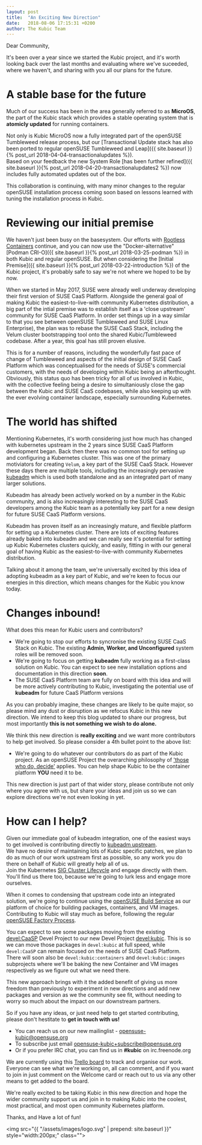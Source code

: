 ```yaml
---
layout: post
title:  "An Exciting New Direction"
date:   2018-08-06 17:15:31 +0200
author: The Kubic Team
---
```

Dear Community,

It's been over a year since we started the Kubic project, and it's worth looking back over the last months and evaluating where we've suceeded, where we haven't, and sharing with you all our plans for the future.

# A stable base for the future

Much of our success has been in the area generally referred to as **MicroOS**, the part of the Kubic stack which provides a stable operating system that is **atomicly updated** for running containers.

Not only is Kubic MicroOS now a fully integrated part of the openSUSE Tumbleweed release process, but our [Transactional Update stack has also been ported to regular openSUSE Tumbleweed and Leap]({{ site.baseurl }}{% post_url 2018-04-04-transactionalupdates %}).  
Based on your feedback the new System Role [has been further refined]({{ site.baseurl }}{% post_url 2018-04-20-transactionalupdates2 %}) now includes fully automated updates out of the box. 

This collaboration is continuing, with many minor changes to the regular openSUSE installation process coming soon based on lessons learned with tuning the installation process in Kubic.

# Reviewing our initial premise

We haven't just been busy on the basesystem. Our efforts with [Rootless Containers](https://rootlesscontaine.rs) continue, and you can now use the "Docker-alternative" [Podman CRI-O]({{ site.baseurl }}{% post_url 2018-03-25-podman %}) in both Kubic and regular openSUSE. But when considering the [Initial Premise]({{ site.baseurl }}{% post_url 2018-03-22-introduction %}) of the Kubic project, it's probably safe to say we're not where we hoped to be by now.

When we started in May 2017, SUSE were already well underway developing their first version of SUSE CaaS Platform. Alongside the general goal of making Kubic the easiest-to-live-with community Kubernetes distribution, a big part of the intial premise was to establish itself as a 'close upstream' community for SUSE CaaS Platform. In order set things up in a way similar to that you see between openSUSE Tumbleweed and SUSE Linux Enterprise), the plan was to rebase the SUSE CaaS Stack, including the Velum cluster bootstrapping tool onto the shared Kubic/Tumbleweed codebase. After a year, this goal has still proven elusive.

This is for a number of reasons, including the wonderfully fast pace of change of Tumbleweed and aspects of the initial design of SUSE CaaS Platform which was conceptualised for the needs of SUSE's commercial customers, with the needs of developing within Kubic being an afterthought.  
Obviously, this status quo has been tricky for all of us involved in Kubic, with the collective feeling being a desire to simultaniously close the gap between the Kubic and SUSE CaaS codebases, while also keeping up with the ever evolving container landscape, especially surrounding Kubernetes.

# The world has shifted

Mentioning Kubernetes, it's worth considering just how much has changed with kubernetes upstream in the 2 years since SUSE CaaS Platform development began. Back then there was no common tool for setting up and configuring a Kubernetes cluster. This was one of the primary motiviators for creating `Velum`, a key part of the SUSE CaaS Stack. However these days there are multiple tools, including the increasingly pervasive [kubeadm](https://kubernetes.io/docs/setup/independent/install-kubeadm/) which is used both standalone and as an integrated part of many larger solutions. 

Kubeadm has already been actively worked on by a number in the Kubic community, and is also increasingly interesting to the SUSE CaaS developers among the Kubic team as a potentially key part for a new design for future SUSE CaaS Platform versions. 

Kubeadm has proven itself as an increasingly mature, and flexible platform for setting up a Kubernetes cluster. There are lots of exciting features already baked into kubeadm and we can really see it's potential for setting up Kubic Kubernetes clusters quickly, and easily, fitting in with our general goal of having Kubic as the easiest-to-live-with community Kubernetes distribution. 

Talking about it among the team, we're universally excited by this idea of adopting kubeadm as a key part of Kubic, and we're keen to focus our energies in this direction, which means changes for the Kubic you know today.

# Changes inbound!

What does this mean for Kubic users and contributors? 

 * We're going to stop our efforts to syncronise the existing SUSE CaaS Stack on Kubic. The existing **Admin, Worker, and Unconfigured** system roles will be removed soon.
 * We're going to focus on getting **kubeadm** fully working as a first-class solution on Kubic. You can expect to see new installation options and documentation in this direction **soon**.
 * The SUSE CaaS Platform team are fully on board with this idea and will be more actively contributing to Kubic, investigating the potential use of **kubeadm** for future CaaS Platform versions

As you can probably imagine, these changes are likely to be quite major, so please mind any dust or disruption as we refocus Kubic in this new direction. We intend to keep this blog updated to share our progress, but most importantly **this is not something we wish to do alone.**

We think this new direction is **really exciting** and we want more contributors to help get involved. So please consider a 4th bullet point to the above list:

 * We're going to do whatever our contributors do as part of the Kubic project. As an openSUSE Project the overarching philosophy of ['those who do, decide'](https://media.ccc.de/v/1912-opensuse-is-what-you-make-it) applies. You can help shape Kubic to be the container platform **YOU** need it to be.
 
This new direction is just part of that wider story, please contribute not only where you agree with us, but share your ideas and join us so we can explore directions we're not even looking in yet.

# How can I help?

Given our immediate goal of kubeadm integration, one of the easiest ways to get involved is contributing directly to [kubeadm upstream](https://github.com/kubernetes/kubeadm).  
We have no desire of maintaining lots of Kubic specific patches, we plan to do as much of our work upstream first as possible, so any work you do there on behalf of Kubic will greatly help all of us.  
Join the Kubernetes [SIG Cluster Lifecycle](https://github.com/kubernetes/community/tree/master/sig-cluster-lifecycle) and engage directly with them. You'll find us there too, because we're going to lurk less and engage more ourselves.

When it comes to condensing that upstream code into an integrated solution, we're going to continue using the [openSUSE Build Service](https://build.opensuse.org) as our platform of choice for building packages, containers, and VM images.  
Contributing to Kubic will stay much as before, following the regular [openSUSE Factory Process](https://en.opensuse.org/openSUSE:How_to_contribute_to_Factory).

You can expect to see some packages moving from the existing [devel:CaaSP](https://build.opensuse.org/project/show/devel:CaaSP) Devel Project to our new Devel Project [devel:kubic](https://build.opensuse.org/project/show/devel:kubic). This is so we can move those packages in `devel:kubic` at full speed, while `devel:CaaSP` can remain focused on the needs of SUSE CaaS Platform.  
There will soon also be `devel:kubic:containers` and `devel:kubic:images` subprojects where we'll be baking the new Container and VM images respectively as we figure out what we need there.

This new approach brings with it the added benefit of giving us more freedom than previously to experiment in new directions and add new packages and version as we the community see fit, without needing to worry so much about the impact on our downstream partners.

So if you have any ideas, or just need help to get started contributing, please don't hestitate to **get in touch with us!**

 * You can reach us on our new mailinglist - [opensuse-kubic@opensuse.org](mailto:opensuse-kubic@opensuse.org)
 * To subscribe just email [opensuse-kubic+subscribe@opensuse.org](mailto:opensuse-kubic+subscribe@opensuse.org)
 * Or if you prefer IRC chat, you can find us in **#kubic** on irc.freenode.org

We are currently using this [Trello board](https://trello.com/b/wjHyQDK6/kubic-project) to track and organise our work.  
Everyone can see what we're working on, all can comment, and if you want to join in just comment on the Welcome card or reach out to us via any other means to get added to the board.

We're really excited to be taking Kubic in this new direction and hope the wider community support us and join in to making Kubic into the coolest, most practical, and most open community Kubernetes platform.

Thanks, and Have a lot of fun!

<img src="{{ "/assets/images/logo.svg" | prepend: site.baseurl }}" style="width:200px;" class="">
